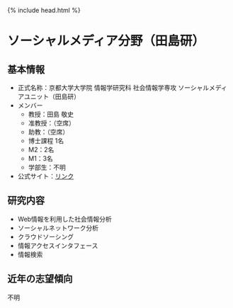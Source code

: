 {% include head.html %}
# ソーシャルメディア分野（田島研）
## 基本情報
- 正式名称：京都大学大学院 情報学研究科 社会情報学専攻 ソーシャルメディアユニット（田島研）
- メンバー
  - 教授：田島 敬史
  - 准教授：（空席）
  - 助教：（空席）
  - 博士課程 1名
  - M2：2名
  - M1：3名
  - 学部生：不明
- 公式サイト：[リンク](https://www.dl.soc.i.kyoto-u.ac.jp)

## 研究内容
- Web情報を利用した社会情報分析
- ソーシャルネットワーク分析
- クラウドソーシング
- 情報アクセスインタフェース
- 情報検索

## 近年の志望傾向
不明